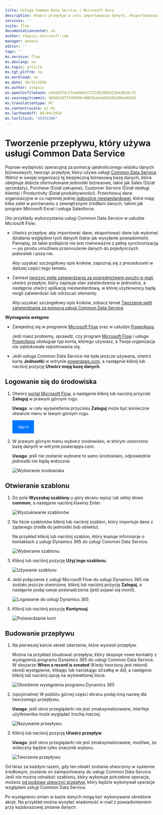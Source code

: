 ```yaml
---
title: Usługa Common Data Service | Microsoft Docs
description: Utwórz przepływ w celu importowania danych, eksportowania danych lub budowania zatwierdzeń przy użyciu usługi Common Data Service.
services: ''
suite: flow
documentationcenter: na
author: stepsic-microsoft-com
manager: anneta
editor: ''
tags: ''
ms.service: flow
ms.devlang: na
ms.topic: article
ms.tgt_pltfrm: na
ms.workload: na
ms.date: 10/22/2016
ms.author: stepsic
ms.openlocfilehash: e4e92bfdcf1ea65de272233b2056523641010cf2
ms.sourcegitcommit: 945614d737d5909c40029a61e050302d96e1619d
ms.translationtype: HT
ms.contentlocale: pl-PL
ms.lasthandoff: 06/04/2018
ms.locfileid: "29351306"
---
```

# <a name="create-a-flow-that-uses-the-common-data-service"></a>Tworzenie przepływu, który używa usługi Common Data Service
Popraw wydajność operacyjną za pomocą ujednoliconego widoku danych biznesowych, tworząc przepływ, który używa usługi [Common Data Service](https://powerapps.microsoft.com/tutorials/data-platform-intro/). Wdróż w swojej organizacji tę bezpieczną biznesową bazę danych, która obejmuje dobrze sformułowane jednostki biznesowe, takie jak Sales (Dział sprzedaży), Purchase (Dział zakupów), Customer Service (Dział obsługi klienta) i Productivity (Dział produktywności). Przechowuj dane organizacyjne w co najmniej jednej [jednostce niestandardowej](https://powerapps.microsoft.com/tutorials/data-platform-create-entity/), które mają kilka zalet w porównaniu z zewnętrznymi źródłami danych, takimi jak program Microsoft Excel i usługa Salesforce.

Oto przykłady wykorzystania usługi Common Data Service w usłudze Microsoft Flow:

* Utwórz przepływ, aby importować dane, eksportować dane lub wykonać działania względem tych danych (takie jak wysyłanie powiadomień). Pamiętaj, że takie podejście nie jest równoważne z pełną synchronizacją — po prostu umożliwia przenoszenie danych do pojedynczych jednostek i poza nie.
  
    Aby uzyskać szczegółowy opis kroków, zapoznaj się z procedurami w dalszej części tego tematu.
* Zamiast [tworzyć pętlę zatwierdzania za pośrednictwem poczty e-mail](wait-for-approvals.md), utwórz przepływ, który zapisuje stan zatwierdzenia w jednostce, a następnie utwórz aplikację niestandardową, w której użytkownicy będą mogli zatwierdzać lub odrzucać elementy.
  
    Aby uzyskać szczegółowy opis kroków, zobacz temat [Tworzenie pętli zatwierdzania za pomocą usługi Common Data Service](common-data-model-approve.md).

**Wymagania wstępne**

* Zarejestruj się w programie [Microsoft Flow](https://flow.microsoft.com) oraz w usłudze [PowerApps](https://web.powerapps.com).
  
    Jeśli masz problemy, sprawdź, czy program [Microsoft Flow](sign-up-sign-in.md) i usługa [PowerApps](https://powerapps.microsoft.com/tutorials/signup-for-powerapps/) obsługuje typ konta, którego używasz, a Twoja organizacja nie zablokowała rejestrowania się.
* Jeśli usługa Common Data Service nie była jeszcze używana, otwórz kartę **Jednostki** w witrynie [powerapps.com](https://web.powerapps.com/#/entities), a następnie kliknij lub naciśnij pozycję **Utwórz moją bazę danych**.

## <a name="sign-in-to-your-environment"></a>Logowanie się do środowiska
1. Otwórz [portal Microsoft Flow](https://flow.microsoft.com), a następnie kliknij lub naciśnij przycisk **Zaloguj** w prawym górnym rogu.
   
    **Uwaga**: w celu wyświetlenia przycisku **Zaloguj** może być konieczne otwarcie menu w lewym górnym rogu.
   
    ![Logowanie](./media/common-data-model-intro/signin-flow.png)
2. W prawym górnym menu wybierz środowisko, w którym utworzono bazę danych w witrynie powerapps.com.
   
    **Uwaga**: jeśli nie zostanie wybrane to samo środowisko, odpowiednie jednostki nie będą widoczne.
   
    ![Wybieranie środowiska](./media/common-data-model-intro/select-environment.png)

## <a name="open-a-template"></a>Otwieranie szablonu
1. Do pola **Wyszukaj szablony** u góry ekranu wpisz lub wklej słowo **common**, a następnie naciśnij klawisz Enter.
   
    ![Wyszukiwanie szablonów](./media/common-data-model-intro/template-search.png)
2. Na liście szablonów kliknij lub naciśnij szablon, który importuje dane z żądanego źródła do jednostki (lub *obiektu*).
   
    Na przykład kliknij lub naciśnij szablon, który kopiuje informacje o kontaktach z usługi Dynamics 365 do usługi Common Data Service.
   
    ![Wybieranie szablonu](./media/common-data-model-intro/choose-template.png)
3. Kliknij lub naciśnij pozycję **Użyj tego szablonu**.
   
    ![Używanie szablonu](./media/common-data-model-intro/use-template.png)
4. Jeśli połączenie z usługi Microsoft Flow do usługi Dynamics 365 nie zostało jeszcze utworzone, kliknij lub naciśnij pozycję **Zaloguj**, a następnie podaj swoje poświadczenia (jeśli pojawi się monit).
   
    ![Logowanie do usługi Dynamics 365](./media/common-data-model-intro/dynamics-signin.png)
5. Kliknij lub naciśnij pozycję **Kontynuuj**.
   
    ![Potwierdzanie kont](./media/common-data-model-intro/confirm-accounts.png)

## <a name="build-your-flow"></a>Budowanie przepływu
1. Na pierwszej karcie określ zdarzenie, które wyzwoli przepływ.
   
    Można na przykład zbudować przepływ, który skopiuje nowe kontakty z wystąpienia programu Dynamics 365 do usługi Common Data Service. W obszarze **When a record is created** (Kiedy tworzony jest rekord) określ wystąpienie, klikając lub naciskając strzałkę w dół, a następnie kliknij lub naciśnij opcję na wyświetlonej liście.
   
    ![Określenie wystąpienia programu Dynamics 365](./media/common-data-model-intro/specify-instance.png)
2. (opcjonalnie) W pobliżu górnej części ekranu podaj inną nazwę dla tworzonego przepływu.
   
    **Uwaga**: jeśli okno przeglądarki nie jest zmaksymalizowane, interfejs użytkownika może wyglądać trochę inaczej.
   
    ![Nazywanie przepływu](./media/common-data-model-intro/name-flow.png)
3. Kliknij lub naciśnij pozycję **Utwórz przepływ**.
   
    **Uwaga**: jeśli okno przeglądarki nie jest zmaksymalizowane, możliwe, że widoczny będzie tylko znacznik wyboru.
   
    ![Tworzenie przepływu](./media/common-data-model-intro/create-flow.png)

Od teraz za każdym razem, gdy ten obiekt zostanie utworzony w systemie źródłowym, zostanie on zaimportowany do usługi Common Data Service. Jeśli nie można odnaleźć szablonu, który wykonuje potrzebne operacje, możesz [od podstaw utworzyć przepływ](get-started-logic-flow.md), który będzie wykonywał operacje względem usługi Common Data Service.

Po wystąpieniu zmian w bazie danych mogą być wykonywane określone akcje. Na przykład można wysyłać wiadomość e-mail z powiadomieniem przy każdorazowej zmianie danych.

